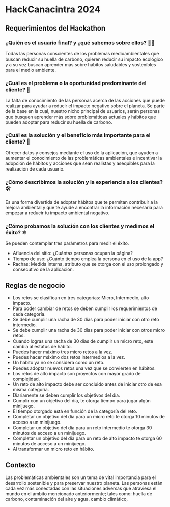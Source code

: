 # HackCanacintra 2024

## Requerimientos del Hackathon

### ¿Quién es el usuario final? y ¿qué sabemos sobre ellos? 🧑‍💻

Todas las personas conscientes de los problemas medioambientales que buscan reducir
su huella de carbono, quieren reducir su impacto ecológico y a su vez buscan
aprender más sobre hábitos saludables y sostenibles para el medio ambiente.

### ¿Cuál es el problema o la oportunidad predominante del cliente? 🤔

La falta de conocimiento de las personas acerca de las acciones que puede 
realizar para ayudar a reducir el impacto negativo sobre el planeta. Se 
parte de la base en la cual, nuestro nicho principal de usuarios, serán
personas que busquen aprender más sobre problemáticas actuales y
hábitos que pueden adoptar para reducir su huella de carbono.

### ¿Cuál es la solución y el beneficio más importante para el cliente? 🌱

Ofrecer datos y consejos mediante el uso de la aplicación, que ayuden
a aumentar el conocimiento de las problemáticas ambientales e incentivar la adopción
de hábitos y acciones que sean realistas y asequibles para la realización
de cada usuario. 

### ¿Cómo describimos la solución y la experiencia a los clientes? 🛠️

Es una forma divertida de adoptar hábitos que te permitan contribuir a 
la mejora ambiental y que te ayude a encontrar la información necesaria
para empezar a reducir tu impacto ambiental negativo.

### ¿Cómo probamos la solución con los clientes y medimos el éxito? ⚛️

Se pueden contemplar tres parámetros para medir el éxito.

- Afluencia del sitio: ¿Cuántas personas ocupan la página?
- Tiempo de uso: ¿Cuánto tiempo emplea la persona en el uso de la app?
- Rachas: Medida interna, atributo que se otorga con el uso prolongado y consecutivo de la aplicación.

## Reglas de negocio 

- Los retos se clasifican en tres categorías: Micro, Intermedio, alto impacto.
- Para poder cambiar de retos se deben cumplir los requerimientos de cada categoría.
- Se debe cumplir una racha de 30 días para poder iniciar con otro reto intermedio.
- Se debe cumplir una racha de 30 días para poder iniciar con otros micro retos.
- Cuando logras una racha de 30 días de cumplir un micro reto, este cambia al estatus de hábito.
- Puedes hacer máximo tres micro retos a la vez.
- Puedes hacer máximo dos retos intermedios a la vez.
- Un hábito ya no se considera como un reto.
- Puedes adoptar nuevos retos una vez que se convierten en hábitos.
- Los retos de alto impacto son proyectos con mayor grado de complejidad.
- Un reto de alto impacto debe ser concluido antes de iniciar otro de esa misma categoría.
- Diariamente se deben cumplir los objetivos del día.
- Cumplir con un objetivo del día, te otorga tiempo para jugar algún minijuego.
- El tiempo otorgado está en función de la categoría del reto.
- Completar un objetivo del día para un micro reto te otorga 10 minutos de acceso a un minijuego.
- Completar un objetivo del día para un reto intermedio te otorga 30 minutos de acceso a un minijuego.
- Completar un objetivo del día para un reto de alto impacto te otorga 60 minutos de acceso a un minijuego.
- Al transformar un micro reto en hábito.

##  Contexto

Las problemáticas ambientales son un tema de vital importancia para el desarrollo sostenible
y para preservar nuestro planeta. Las personas están cada vez más conectadas con las 
situaciones adversas que atraviesa el mundo en el ámbito mencionado anteriormente; tales
como: huella de carbono, contaminación del aire y agua, cambio climático, 
